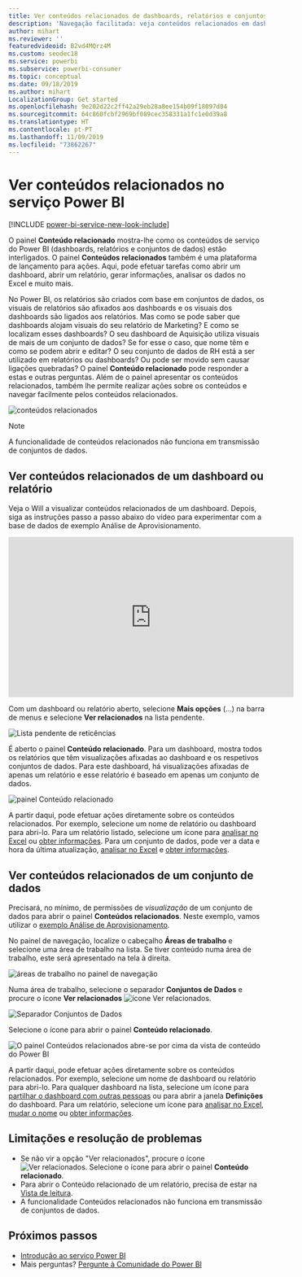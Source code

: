 ```yaml
---
title: Ver conteúdos relacionados de dashboards, relatórios e conjuntos de dados
description: 'Navegação facilitada: veja conteúdos relacionados em dashboards, relatórios e conjuntos de dados'
author: mihart
ms.reviewer: ''
featuredvideoid: B2vd4MQrz4M
ms.custom: seodec18
ms.service: powerbi
ms.subservice: powerbi-consumer
ms.topic: conceptual
ms.date: 09/18/2019
ms.author: mihart
LocalizationGroup: Get started
ms.openlocfilehash: 9e202d22c2ff42a29eb28a8ee154b09f18097d04
ms.sourcegitcommit: 64c860fcbf2969bf089cec358331a1fc1e0d39a8
ms.translationtype: HT
ms.contentlocale: pt-PT
ms.lasthandoff: 11/09/2019
ms.locfileid: "73862267"
---
```

# <a name="view-related-content-in-the-power-bi-service"></a>Ver conteúdos relacionados no serviço Power BI

[!INCLUDE [power-bi-service-new-look-include](../includes/power-bi-service-new-look-include.md)]

O painel **Conteúdo relacionado** mostra-lhe como os conteúdos de serviço do Power BI (dashboards, relatórios e conjuntos de dados) estão interligados. O painel **Conteúdos relacionados** também é uma plataforma de lançamento para ações. Aqui, pode efetuar tarefas como abrir um dashboard, abrir um relatório, gerar informações, analisar os dados no Excel e muito mais.  

No Power BI, os relatórios são criados com base em conjuntos de dados, os visuais de relatórios são afixados aos dashboards e os visuais dos dashboards são ligados aos relatórios. Mas como se pode saber que dashboards alojam visuais do seu relatório de Marketing? E como se localizam esses dashboards? O seu dashboard de Aquisição utiliza visuais de mais de um conjunto de dados? Se for esse o caso, que nome têm e como se podem abrir e editar? O seu conjunto de dados de RH está a ser utilizado em relatórios ou dashboards? Ou pode ser movido sem causar ligações quebradas? O painel **Conteúdo relacionado** pode responder a estas e outras perguntas.  Além de o painel apresentar os conteúdos relacionados, também lhe permite realizar ações sobre os conteúdos e navegar facilmente pelos conteúdos relacionados.

![conteúdos relacionados](./media/end-user-related/power-bi-list.png)

> [!NOTE]
> A funcionalidade de conteúdos relacionados não funciona em transmissão de conjuntos de dados.
> 
> 

## <a name="view-related-content-for-a-dashboard-or-report"></a>Ver conteúdos relacionados de um dashboard ou relatório
Veja o Will a visualizar conteúdos relacionados de um dashboard. Depois, siga as instruções passo a passo abaixo do vídeo para experimentar com a base de dados de exemplo Análise de Aprovisionamento.

<iframe width="560" height="315" src="https://www.youtube.com/embed/B2vd4MQrz4M#t=3m05s" frameborder="0" allowfullscreen></iframe>

Com um dashboard ou relatório aberto, selecione **Mais opções** (...) na barra de menus e selecione **Ver relacionados** na lista pendente.

![Lista pendente de reticências](./media/end-user-related/power-bi-dropdown.png)

É aberto o painel **Conteúdo relacionado**. Para um dashboard, mostra todos os relatórios que têm visualizações afixadas ao dashboard e os respetivos conjuntos de dados. Para este dashboard, há visualizações afixadas de apenas um relatório e esse relatório é baseado em apenas um conjunto de dados. 

![painel Conteúdo relacionado](./media/end-user-related/power-bi-view-related-dashboard.png)

A partir daqui, pode efetuar ações diretamente sobre os conteúdos relacionados.  Por exemplo, selecione um nome de relatório ou dashboard para abri-lo.  Para um relatório listado, selecione um ícone para [analisar no Excel](../service-analyze-in-excel.md) ou [obter informações](end-user-insights.md). Para um conjunto de dados, pode ver a data e hora da última atualização, [analisar no Excel](../service-analyze-in-excel.md) e [obter informações](end-user-insights.md).  



## <a name="view-related-content-for-a-dataset"></a>Ver conteúdos relacionados de um conjunto de dados
Precisará, no mínimo, de permissões de *visualização* de um conjunto de dados para abrir o painel **Conteúdos relacionados**. Neste exemplo, vamos utilizar o [exemplo Análise de Aprovisionamento](../sample-procurement.md).

No painel de navegação, localize o cabeçalho **Áreas de trabalho** e selecione uma área de trabalho na lista. Se tiver conteúdo numa área de trabalho, este será apresentado na tela à direita. 

![áreas de trabalho no painel de navegação](./media/end-user-related/power-bi-workspace.png)


Numa área de trabalho, selecione o separador **Conjuntos de Dados** e procure o ícone **Ver relacionados** ![ícone Ver relacionados](./media/end-user-related/power-bi-view-related-icon-new.png).

![Separador Conjuntos de Dados](./media/end-user-related/power-bi-related-dataset.png)

Selecione o ícone para abrir o painel **Conteúdo relacionado**.

![O painel Conteúdos relacionados abre-se por cima da vista de conteúdo do Power BI](media/end-user-related/power-bi-dataset.png)

A partir daqui, pode efetuar ações diretamente sobre os conteúdos relacionados. Por exemplo, selecione um nome de dashboard ou relatório para abri-lo.  Para qualquer dashboard na lista, selecione um ícone para [partilhar o dashboard com outras pessoas](../service-share-dashboards.md) ou para abrir a janela **Definições** do dashboard. Para um relatório, selecione um ícone para [analisar no Excel](../service-analyze-in-excel.md), [mudar o nome](../service-rename.md) ou [obter informações](end-user-insights.md).  

## <a name="limitations-and-troubleshooting"></a>Limitações e resolução de problemas
* Se não vir a opção "Ver relacionados", procure o ícone ![Ver relacionados](./media/end-user-related/power-bi-view-related-icon-new.png). Selecione o ícone para abrir o painel **Conteúdo relacionado**.
* Para abrir o Conteúdo relacionado de um relatório, precisa de estar na [Vista de leitura](end-user-reading-view.md).
* A funcionalidade Conteúdos relacionados não funciona em transmissão de conjuntos de dados.

## <a name="next-steps"></a>Próximos passos
* [Introdução ao serviço Power BI](../service-get-started.md)
* Mais perguntas? [Pergunte à Comunidade do Power BI](https://community.powerbi.com/)

